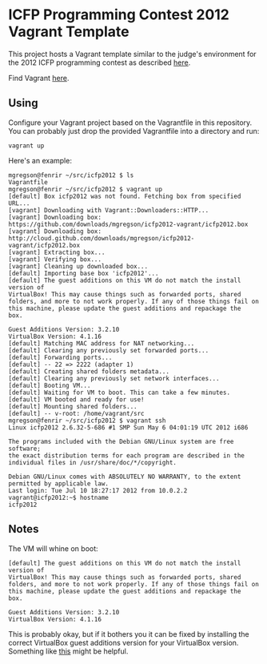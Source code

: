ICFP Programming Contest 2012 Vagrant Template
==============================================
This project hosts a Vagrant template similar to the judge's environment for the
2012 ICFP programming contest as described
[here](http://icfpcontest2012.wordpress.com/2012/07/05/judging-environment/).

Find Vagrant [here](http://vagrantup.com/).

Using
-----
Configure your Vagrant project based on the Vagrantfile in this repository.  You
can probably just drop the provided Vagrantfile into a directory and run:

    vagrant up

Here's an example:

    mgregson@fenrir ~/src/icfp2012 $ ls
    Vagrantfile
    mgregson@fenrir ~/src/icfp2012 $ vagrant up
    [default] Box icfp2012 was not found. Fetching box from specified URL...
    [vagrant] Downloading with Vagrant::Downloaders::HTTP...
    [vagrant] Downloading box: https://github.com/downloads/mgregson/icfp2012-vagrant/icfp2012.box
    [vagrant] Downloading box: http://cloud.github.com/downloads/mgregson/icfp2012-vagrant/icfp2012.box
    [vagrant] Extracting box...
    [vagrant] Verifying box...
    [vagrant] Cleaning up downloaded box...
    [default] Importing base box 'icfp2012'...
    [default] The guest additions on this VM do not match the install version of
    VirtualBox! This may cause things such as forwarded ports, shared
    folders, and more to not work properly. If any of those things fail on
    this machine, please update the guest additions and repackage the
    box.
    
    Guest Additions Version: 3.2.10
    VirtualBox Version: 4.1.16
    [default] Matching MAC address for NAT networking...
    [default] Clearing any previously set forwarded ports...
    [default] Forwarding ports...
    [default] -- 22 => 2222 (adapter 1)
    [default] Creating shared folders metadata...
    [default] Clearing any previously set network interfaces...
    [default] Booting VM...
    [default] Waiting for VM to boot. This can take a few minutes.
    [default] VM booted and ready for use!
    [default] Mounting shared folders...
    [default] -- v-root: /home/vagrant/src
    mgregson@fenrir ~/src/icfp2012 $ vagrant ssh
    Linux icfp2012 2.6.32-5-686 #1 SMP Sun May 6 04:01:19 UTC 2012 i686
    
    The programs included with the Debian GNU/Linux system are free software;
    the exact distribution terms for each program are described in the
    individual files in /usr/share/doc/*/copyright.
    
    Debian GNU/Linux comes with ABSOLUTELY NO WARRANTY, to the extent
    permitted by applicable law.
    Last login: Tue Jul 10 18:27:17 2012 from 10.0.2.2
    vagrant@icfp2012:~$ hostname
    icfp2012    
    

Notes
-----
The VM will whine on boot:

    [default] The guest additions on this VM do not match the install version of
    VirtualBox! This may cause things such as forwarded ports, shared
    folders, and more to not work properly. If any of those things fail on
    this machine, please update the guest additions and repackage the
    box.
    
    Guest Additions Version: 3.2.10
    VirtualBox Version: 4.1.16

This is probably okay, but if it bothers you it can be fixed by installing the
correct VirtualBox guest additions version for your VirtualBox version.
Something like [this](http://blog.carlossanchez.eu/2012/05/03/automatically-download-and-install-virtualbox-guest-additions-in-vagrant/)
might be helpful.
